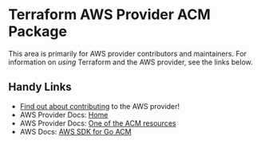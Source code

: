 # Terraform AWS Provider ACM Package

This area is primarily for AWS provider contributors and maintainers. For information on _using_ Terraform and the AWS provider, see the links below.


## Handy Links

* [Find out about contributing](../../../docs/contributing) to the AWS provider!
* AWS Provider Docs: [Home](https://registry.terraform.io/providers/hashicorp/aws/latest/docs)
* AWS Provider Docs: [One of the ACM resources](https://registry.terraform.io/providers/hashicorp/aws/latest/docs/resources/acm_certificate)
* AWS Docs: [AWS SDK for Go ACM](https://docs.aws.amazon.com/sdk-for-go/api/service/acm/)
